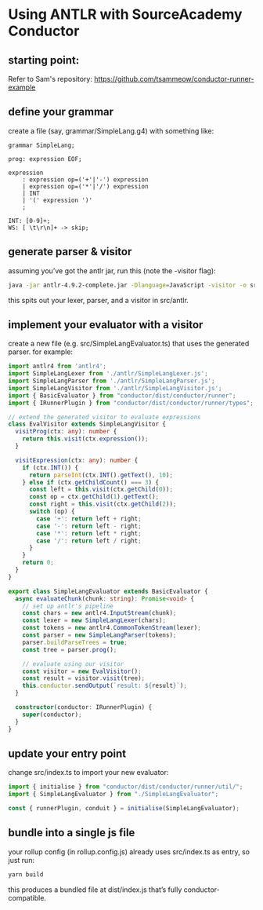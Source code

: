 # Using ANTLR with SourceAcademy Conductor

## starting point:
Refer to Sam's repository: https://github.com/tsammeow/conductor-runner-example

## define your grammar
create a file (say, grammar/SimpleLang.g4) with something like:
```antlr
grammar SimpleLang;

prog: expression EOF;

expression
    : expression op=('+'|'-') expression
    | expression op=('*'|'/') expression
    | INT
    | '(' expression ')'
    ;

INT: [0-9]+;
WS: [ \t\r\n]+ -> skip;
```

## generate parser & visitor
assuming you’ve got the antlr jar, run this (note the -visitor flag):

```bash
java -jar antlr-4.9.2-complete.jar -Dlanguage=JavaScript -visitor -o src/antlr grammar/SimpleLang.g4
```
this spits out your lexer, parser, and a visitor in src/antlr.

## implement your evaluator with a visitor
create a new file (e.g. src/SimpleLangEvaluator.ts) that uses the generated parser. for example:
```typescript
import antlr4 from 'antlr4';
import SimpleLangLexer from './antlr/SimpleLangLexer.js';
import SimpleLangParser from './antlr/SimpleLangParser.js';
import SimpleLangVisitor from './antlr/SimpleLangVisitor.js';
import { BasicEvaluator } from "conductor/dist/conductor/runner";
import { IRunnerPlugin } from "conductor/dist/conductor/runner/types";

// extend the generated visitor to evaluate expressions
class EvalVisitor extends SimpleLangVisitor {
  visitProg(ctx: any): number {
    return this.visit(ctx.expression());
  }

  visitExpression(ctx: any): number {
    if (ctx.INT()) {
      return parseInt(ctx.INT().getText(), 10);
    } else if (ctx.getChildCount() === 3) {
      const left = this.visit(ctx.getChild(0));
      const op = ctx.getChild(1).getText();
      const right = this.visit(ctx.getChild(2));
      switch (op) {
        case '+': return left + right;
        case '-': return left - right;
        case '*': return left * right;
        case '/': return left / right;
      }
    }
    return 0;
  }
}

export class SimpleLangEvaluator extends BasicEvaluator {
  async evaluateChunk(chunk: string): Promise<void> {
    // set up antlr's pipeline
    const chars = new antlr4.InputStream(chunk);
    const lexer = new SimpleLangLexer(chars);
    const tokens = new antlr4.CommonTokenStream(lexer);
    const parser = new SimpleLangParser(tokens);
    parser.buildParseTrees = true;
    const tree = parser.prog();

    // evaluate using our visitor
    const visitor = new EvalVisitor();
    const result = visitor.visit(tree);
    this.conductor.sendOutput(`result: ${result}`);
  }

  constructor(conductor: IRunnerPlugin) {
    super(conductor);
  }
}
```

## update your entry point
change src/index.ts to import your new evaluator:
```typescript
import { initialise } from "conductor/dist/conductor/runner/util/";
import { SimpleLangEvaluator } from "./SimpleLangEvaluator";

const { runnerPlugin, conduit } = initialise(SimpleLangEvaluator);
```

## bundle into a single js file
your rollup config (in rollup.config.js) already uses src/index.ts as entry, so just run:
```bash
yarn build
```
this produces a bundled file at dist/index.js that’s fully conductor-compatible.
